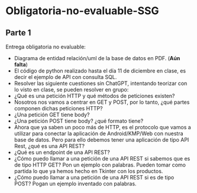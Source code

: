 # Obligatoria-no-evaluable-SSG

## Parte 1

Entrega obligatoria no evaluable:

- Diagrama de entidad relación/uml de la base de datos en PDF. (**Aún falta**)
- El código de python realizado hasta el día 11 de diciembre en clase, es decir el ejemplo de API con consulta SQL.
- Resolver las siguiente cuestiones sin ChatGPT, intentando teorizar con lo visto en clase, se pueden resolver en grupo:
- ¿Qué es una petición HTTP y qué métodos de peticiones existen?
- Nosotros nos vamos a centrar en GET y POST, por lo tanto, ¿qué partes componen dichas peticiones HTTP?
- ¿Una petición GET tiene body?
- ¿Una petición POST tiene body? ¿qué formato tiene?
- Ahora que ya saben un poco más de HTTP, es el protocolo que vamos a utilizar para conectar la aplicación de Android/KMP/Web con nuestra base de datos. Pero para ello debemos tener una aplicación de tipo API Rest, ¿qué es una API REST?
- ¿Qué es un endpoint de una API REST?
- ¿Cómo puedo llamar a una petición de una API REST si sabemos que es de tipo HTTP GET? Pon un ejemplo con palabras. Pueden tomar como partida lo que ya hemos hecho en Tkinter con los productos.
- ¿Cómo puedo llamar a una petición de una API REST si es de tipo POST? Pogan un ejemplo inventado con palabras.
